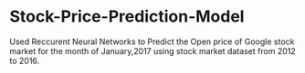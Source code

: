 # Stock-Price-Prediction-Model

Used Reccurent Neural Networks to Predict the Open price of Google stock market for the month of January,2017 using stock market dataset from 2012 to 2016.
